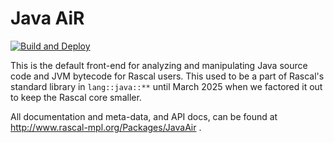# Java AiR

[![Build and Deploy](https://github.com/usethesource/java-air/actions/workflows/build.yaml/badge.svg)](https://github.com/usethesource/java-air/actions/workflows/build.yaml)

This is the default front-end for analyzing and manipulating Java source code and JVM bytecode for Rascal users.
This used to be a part of Rascal's standard library in `lang::java::**` until March 2025 when we factored it out to keep the Rascal core smaller.

All documentation and meta-data, and API docs, can be found at http://www.rascal-mpl.org/Packages/JavaAir .
